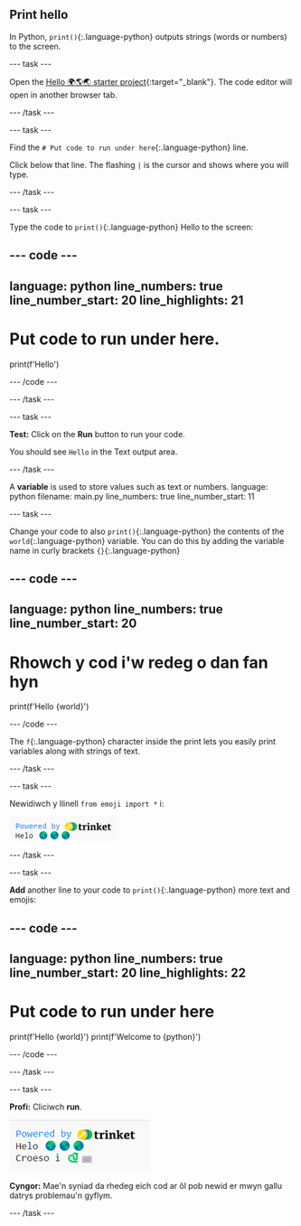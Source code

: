 ## Print hello

In Python, `print()`{:.language-python} outputs strings (words or numbers) to the screen.

--- task ---

Open the [Hello 🌍🌎🌏 starter project](https://editor.raspberrypi.org/en/projects/hello-world-starter){:target="_blank"}. The code editor will open in another browser tab.

--- /task ---

--- task ---

Find the `# Put code to run under here`{:.language-python} line.

Click below that line. The flashing `|` is the cursor and shows where you will type.

--- /task ---

--- task ---

Type the code to `print()`{:.language-python} Hello to the screen:

--- code ---
---
language: python line_numbers: true line_number_start: 20
line_highlights: 21
---
# Put code to run under here.
print(f'Hello')

--- /code ---

--- /task ---

--- task ---

**Test:** Click on the **Run** button to run your code.

You should see `Hello` in the Text output area.

--- /task ---

A **variable** is used to store values such as text or numbers. language: python filename: main.py line_numbers: true line_number_start: 11

--- task ---

Change your code to also `print()`{:.language-python} the contents of the `world`{:.language-python} variable. You can do this by adding the variable name in curly brackets `{}`{:.language-python}


--- code ---
---
language: python line_numbers: true
line_number_start: 20
---
# Rhowch y cod i'w redeg o dan fan hyn
print(f'Hello {world}')

--- /code ---

The `f`{:.language-python} character inside the print lets you easily print variables along with strings of text.

--- /task ---

--- task ---

Newidiwch y llinell `from emoji import *` i:

![The updated line of code in the code area with the word 'Hello' followed by three world emojis showing in the output area.](images/run_hello_world.png)

--- /task ---

--- task ---

**Add** another line to your code to `print()`{:.language-python} more text and emojis:

--- code ---
---
language: python line_numbers: true line_number_start: 20
line_highlights: 22
---
# Put code to run under here
print(f'Hello {world}') print(f'Welcome to {python}')

--- /code ---

--- /task ---

--- task ---

**Profi:** Cliciwch **run**.

![Y llinell cod ychwanegol yn yr ardal cod gyda'r gair 'Helo' wedi'i ddilyn gan dri emoji byd a'r geiriau 'Croeso i' wedi'u dilyn gan emoji neidr a bysellfwrdd yn yr ardal allbwn.](images/run_multiple.png)

**Cyngor:** Mae'n syniad da rhedeg eich cod ar ôl pob newid er mwyn gallu datrys problemau'n gyflym.


--- /task ---


